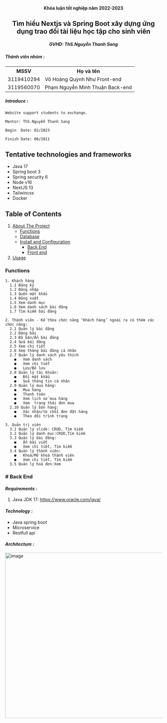 <!-- PROJECT INFO -->
<div align="center">
  <h4 align="center">Khóa luận tốt nghiệp năm 2022-2023</h4>
  <h2 align="center">Tìm hiểu Nextjs và Spring Boot xây dựng ứng dụng trao đổi tài liệu học tập cho sinh viên</h2>
  <h5 align="center">GVHD: ThS.Nguyễn Thanh Sang</h5>
</div>

<div>
<h5>Thành viên nhóm :</h5>
  <table>
    <tr>
      <th>MSSV</th>
      <th>Họ và tên</th>    
    </tr>
    <tr>
      <td>3119410294</td>
      <td>Võ Hoàng Quỳnh Như Front-end</td>    
    </tr>
    <tr>
      <td>3119560070</td>
      <td>Phạm Nguyễn Minh Thuận Back-end</td>    
    </tr>
  </table>
</div>

<h5>Introduce :</h5>

    Website support students to exchange.

    Mentor: ThS.Nguyễn Thanh Sang

    Begin  Date: 02/2023

    Finish Date: 06/2011

## Tentative technologies and frameworks

- Java 17
- Spring boot 3
- Spring security 6
- Node v16
- NextJS 13
- Tailwincss
- Docker

## Table of Contents

<ol>
    <li> 
        <a href="#about"> About The Project </a>
        <ul>
            <li><a href="#function">Functions</a></li>           
            <li><a href="#database">Database</a></li>
            <li><a href="#install">Install and Configuration</a>
            <ul>
              <li><a href='#backend'>Back End</a></li>
              <li><a href='#frontend'>Front end</a></li>
            </ul>
            </li>
        </ul>
    </li>
    <li> <a href='#usage'> Usage</a></li>
</ol>

<!-- USER CASE -->

### <div id='function'>Functions</div>

```
1. Khách hàng
  1.1 Đăng ký
  1.2 Đăng nhập
  1.3 Quên mật khẩu
  1.4 Đăng xuất
  1.5 Xem danh mục
  1.6 Xem danh sách bài đăng
  1.7 Tìm kiếm bài đăng

2. Thành viên - Kế thừa chức năng ‘Khách hàng’ ngoài ra có thêm các chức năng:
  2.1 Quản lý bài đăng
  2.2 Đăng bài
  2.3 Đã bán/Ẩn bài đăng
  2.4 Sửa bài đăng
  2.5 Xem chi tiết
  2.6 Xem thông bài đăng cá nhân
  2.7 Quản lý danh sách yêu thích
    ●	Xem danh sách
    ●	Xem chi tiết
    ●	Lưu/Bỏ lưu
  2.8 Quản lý tài khoản:
    ●	Đổi mật khẩu
    ●	Sửa thông tin cá nhân
  2.9 Quản lý mua hàng:
    ●	Mua hàng
    ●	Thanh toán
    ●	Xem lịch sử mua hàng
    ●	Xem  trạng thái đơn mua
  2.10 Quản lý bán hàng:
    ●	Xác nhận/từ chối đơn đặt hàng
    ●	Theo dõi trình trạng

3. Quản trị viên
  3.1 Quản lý slide: CRUD, Tìm kiếm
  3.2 Quản lý danh mục:CRUD,Tìm kiếm
  3.3 Quản lý bài đăng:
    ●	Ẩn bài viết
    ●	Xem chi tiết, Tìm kiếm
  3.4 Quản lý thành viên:
    ●	Khoá/Mở khoá thành viên
    ●	Xem chi tiết, Tìm kiếm
  3.5 Quản lý hoá đơn:Xem

```

<!-- BACKEND -->

### <div id='backend'># Back End</div>

<h4><i>Requirements :</i></h4>

1. Java JDK 17: https://www.oracle.com/java/

<h4><i>Technology :</i></h4>
<ul>
  <li>Java spring boot</li>
  <li>Microservice</li>
  <li>Restfull api</li>
</ul>
<h4><i>Architecture :</i></h4>
<img width="531" alt="image" src="https://github.com/mthuandkp/exchange-document-sgu/assets/87434092/029f11fe-7414-47d3-9104-aafdcb09eb94">

